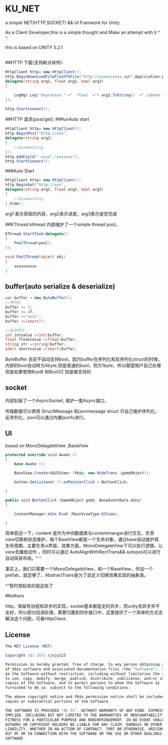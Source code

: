 # KU_NET
a simple NET(HTTP,SOCKET) &amp;&amp; UI Framwork for Unity

As a Client Developer,this is a simple thought and Make an attempt with it ^ ^.

this is based on UNITY 5.2.1 

##

##HTTP 下载(支持断点续传):

```csharp
HttpClient http= new HttpClient();
http.BeginDownLoadFileFlushToFile("http://xxxxx/xxxx.apk",Application.persistentDataPath+"/xxx.apk",
delegate(string arg1, float arg2, bool arg3)
{

	LogMgr.Log("Onprocess " +"  float  ="+ arg2.ToString()  +" isDone "+ arg3.ToString());
});
			
http.StartConnect();
```
##HTTP 请求(post/get):
###unAuto start

```csharp
HttpClient http= new HttpClient();
http.BeginPost("http://xxx",
delegate(string arg1)
{
	//dosomething
});
http.AddField("-xxxx","xxxxxxx");		
http.StartConnect();
```

###Auto Start

```csharp
HttpClient http= new HttpClient();
http.BeginGet("http://xxx",
delegate(string arg1, float arg2, bool arg3)
{
	//dosomething 
},true);
```
arg1 表示获取的内容，arg2表示进度，arg3表示是否完成

##KThread
kthread 内部维护了一个simple thread pool。

```csharp
KThread.StartTask(delegate()
{
	PoolThread(pool);
});

void PoolThread(object obj)
{
	xxxxxxxxxx
}
```

## buffer(auto serialize & deserialize)

```csharp
var buffer = new ByteBuffer();
//序列化
buffer += 3;
buffer += 4f;
buffer +="test";
buffer +=(short)7;

//反序列化
int intvalue =(int)buffer;
float floatvalue =(float)buffer;
string str =(string)buffer;
short shortvalue =(short)buffer;
```

ByteBuffer 目前不自动支持bool，因为buffer在序列化和反序列化struct的时候，内部的bool自动转为4byte,但是普通的bool，则为1byte，所以期望用户自己处理
但是如果使用Bool8 和Bool32 则是被支持的

## socket
内部封装了一个AsyncSocket, 维护一套Async接口，

传输数据可以使用 StructMessage  和jsonmessage
struct 可自己维护序列化，反序列化，json可以通过内置jsonfx进行。


## UI
based on MonoDelegateView ,BaseView
```csharp
protected override void Awake ()
{
	base.Awake ();

	BaseView.Create<UGUIView> (this, new HideTrans (gameObject));

	button.GetListener ().onPointerClick = ButtonClick;

}

public void ButtonClick (GameObject gobh, BaseEventData data)
{

	ContentManager.mIns.Push (MainViewType.U2View);

}
```

简单叙述一下，content 是作为中间数据类与contentmanger进行交互，负责view切换和状态维护，每个BaseView都是一个生命对象，通过base自动维护其生命周期，主要负责ui界面，效果方面，MonoDelegateView下可以执行逻辑，让view去播放动作
，同时可以通过 AutoAlignWithRectTrans&& autopos可以进行自动简易布局。^ ^

事实上，我们只需要一个MonoDelegateView，和一个BaseView，外加一个prefab，就足够了，AbstractTrans是为了自定义切换效果实现的抽象类。

^^暂时想起来的就这些了

##others

http，保留有协程和异步的实现，socket基本都是走的异步，而unity去异步并不友好，所以部分回调处理，需要归置到同步接口中，这里提供了一个简单的方式去解决这个问题，可看HttpClient.

## License
```csharp
The MIT License (MIT)

Copyright (c) 2015 cjsjy123

Permission is hereby granted, free of charge, to any person obtaining a copy
of this software and associated documentation files (the "Software"), to deal
in the Software without restriction, including without limitation the rights
to use, copy, modify, merge, publish, distribute, sublicense, and/or sell
copies of the Software, and to permit persons to whom the Software is
furnished to do so, subject to the following conditions:

The above copyright notice and this permission notice shall be included in all
copies or substantial portions of the Software.

THE SOFTWARE IS PROVIDED "AS IS", WITHOUT WARRANTY OF ANY KIND, EXPRESS OR
IMPLIED, INCLUDING BUT NOT LIMITED TO THE WARRANTIES OF MERCHANTABILITY,
FITNESS FOR A PARTICULAR PURPOSE AND NONINFRINGEMENT. IN NO EVENT SHALL THE
AUTHORS OR COPYRIGHT HOLDERS BE LIABLE FOR ANY CLAIM, DAMAGES OR OTHER
LIABILITY, WHETHER IN AN ACTION OF CONTRACT, TORT OR OTHERWISE, ARISING FROM,
OUT OF OR IN CONNECTION WITH THE SOFTWARE OR THE USE OR OTHER DEALINGS IN THE
SOFTWARE.
```



